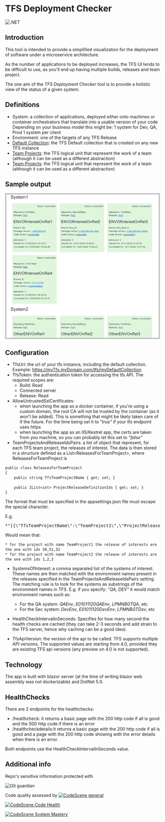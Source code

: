 # TFS Deployment Checker

![.NET](https://github.com/marcopierobon/TfsDeploymentChecker/workflows/.NET/badge.svg?branch=master)

## Introduction

This tool is intended to provide a simplified visualization for the deployment of software under a microservice architecture.

As the number of applications to be deployed increases, the TFS UI tends to be difficult to use, as you'll end up having multiple builds, releases and team project.

The one aim of the *TFS Deployment Checker* tool is to provide a holistic view of the status of a given system.

## Definitions

* System: a collection of applications, deployed either onto machines or container orchestrators that translate into a usable version of your code
  Depending on your business model this might be:
  1 system for Dev, QA, Prod
  1 system per client
* Environment: one of the targets of any TFS Release
* [Default Collection](https://docs.microsoft.com/en-us/azure/devops/server/admin/manage-project-collections?view=azure-devops-2020): the TFS Default collection that is created on any new TFS instance 
* [Team Projects](https://docs.microsoft.com/en-us/aspnet/web-forms/overview/deployment/configuring-team-foundation-server-for-web-deployment/creating-a-team-project-in-tfs): the TFS logical unit that represent the work of a team (although it can be used as a different abstraction)
* [Team Projects](https://docs.microsoft.com/en-us/aspnet/web-forms/overview/deployment/configuring-team-foundation-server-for-web-deployment/creating-a-team-project-in-tfs): the TFS logical unit that represent the work of a team (although it can be used as a different abstraction)

## Sample output

![Sample output](images/ScreenShotBase.png)

## Configuration

* TfsUrl: the url of your tfs instance, including the default collection.
Example: https://myTfs.myDomain.com/tfs/myDefaultCollection
* TfsToken: the authentication token for accessing the tfs API.
The required scopes are:
    * Build: Read
    * Connected server
    * Release: Read
* AllowUntrustedSslCertificates: 
    * when launching the app as a docker container, if you're using a custom domain, the root CA will not be trusted by the container (as it won't be added). This is something that might be likely taken care of if the future. For the time being set it to *"true"* if your tfs endpoint uses https
    * when launching the app as an IIS/Kestrel app, the certs are taken from you machine, so you can probably let this set to *"false"*
* TeamProjectsAndReleaseIdsPairs:
a list of object that represent, for each TFS team project, the releases of interest.
The data is then stored in a structure defined as a List\<ReleasesForTeamProject>, where ReleasesForTeamProject is
```
public class ReleasesForTeamProject
{
    public string TfsTeamProjectName { get; set; }

    public IList<int> ProjectReleaseDefinitionIds { get; set; }
}
``` 

The format that must be specified in the appsettings.json file must escape the special character.

E.g. 
<pre>
*"[{\"TfsTeamProjectName\":\"TeamProject1\",\"ProjectReleaseDefinitionIds\":[50,51,52]},{\"TfsTeamProjectName\":\"TeamProject2\",\"ProjectReleaseDefinitionIds\":[1,2,3]}]"*
</pre>
Would mean that:

    * for the project with name TeamProject1 the release of interests are the one with ids 50,51,52
    * for the project with name TeamProject2 the release of interests are the one with ids 1,2,3

* SystemsOfInterest:
a comma separated list of the systems of interest. These names are then matched with the environment names present in the releases specified in the TeamProjectsAndReleaseIdsPairs setting. The matching rule is to look for the systems as substrings of the environment names in TFS.
E.g. if you specify: *"QA, DEV"* it would match environment names such as: 
    * For the QA system: *QAEnv*, *E01011120QAEnv*, *LPMNBGTQA*, etc
    * For the Sec system: *DevEnv*, *E01011120DevEnv*, *LPMNBGTDev*, etc

* HealthCheckIntervalInSeconds:
Specifies for how many second the health checks are cached (they can take 2-3 seconds and add strain to the TFS server, hence why caching can be a good idea).

* TfsApiVersion:
the version of the api to be called.
TFS supports multiple API versions. The supported values are starting from 4.0, provided they are existing TFS api versions (any preview on 4.0 is not supported).

## Technology

The app is built with blazor server (at the time of writing blazor web assembly was not dockerizable) and DotNet 5.0.

## HealthChecks

There are 2 endpoints for the healthchecks:
* /healthcheck: it returns a basic page with the 200 http code if all is good and the 500 http code if there is an error
* /healthcheckdetails:it returns a basic page with the 200 http code if all is good and a page with the 200 http code showing with the error details when there is an error.

Both endpoints use the HealthCheckIntervalInSeconds value.

## Additional info

Repo's sensitive information protected with 

![Git guardian](https://assets-global.website-files.com/5ee25cbe47310017adf964da/5ee3a42a75f46b013298c2dd_Full-Default-Light.svg)

Code quality assessed by [![CodeScene general](https://codescene.io/images/analyzed-by-codescene-badge.svg)](https://codescene.io/projects/11772)

[![CodeScene Code Health](https://codescene.io/projects/11772/status-badges/code-health)](https://codescene.io/projects/11772)

[![CodeScene System Mastery](https://codescene.io/projects/11772/status-badges/system-mastery)](https://codescene.io/projects/11772)
